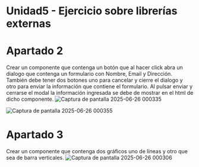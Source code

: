 # Unidad5 - Ejercicio sobre librerías externas

# Apartado 2
Crear un componente que contenga un botón que al hacer click abra un dialogo que contenga un formulario con Nombre, Email y Dirección. También debe tener dos botones uno para cancelar y cierre el dialogo y otro para enviar la información que contiene el formulario. Al pulsar enviar y cerrarse el modal la información ingresada se debe de mostrar en el html de dicho componente.
![Captura de pantalla 2025-06-26 000335](https://github.com/user-attachments/assets/dd8a9989-4f30-4a47-b766-249bf8a1170e)

![Captura de pantalla 2025-06-26 000355](https://github.com/user-attachments/assets/9657ea9a-0efd-4735-95b5-78e27a7d6742)


# Apartado 3
Crear un componente que contenga dos gráficos uno de líneas y otro que sea de barra verticales.
![Captura de pantalla 2025-06-26 000306](https://github.com/user-attachments/assets/313be05d-ea01-48f1-868d-1eebad2ccfa9)


